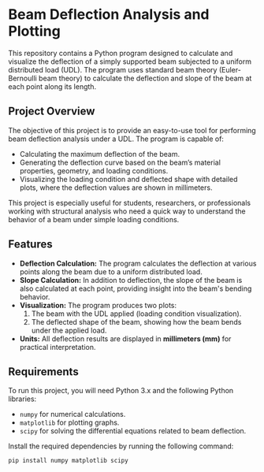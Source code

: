 # Beam Deflection Analysis and Plotting

This repository contains a Python program designed to calculate and visualize the deflection of a simply supported beam subjected to a uniform distributed load (UDL). The program uses standard beam theory (Euler-Bernoulli beam theory) to calculate the deflection and slope of the beam at each point along its length.

## Project Overview
The objective of this project is to provide an easy-to-use tool for performing beam deflection analysis under a UDL. The program is capable of:
- Calculating the maximum deflection of the beam.
- Generating the deflection curve based on the beam’s material properties, geometry, and loading conditions.
- Visualizing the loading condition and deflected shape with detailed plots, where the deflection values are shown in millimeters.

This project is especially useful for students, researchers, or professionals working with structural analysis who need a quick way to understand the behavior of a beam under simple loading conditions.

## Features
- **Deflection Calculation:** The program calculates the deflection at various points along the beam due to a uniform distributed load.
- **Slope Calculation:** In addition to deflection, the slope of the beam is also calculated at each point, providing insight into the beam's bending behavior.
- **Visualization:** The program produces two plots:
    1. The beam with the UDL applied (loading condition visualization).
    2. The deflected shape of the beam, showing how the beam bends under the applied load.
- **Units:** All deflection results are displayed in **millimeters (mm)** for practical interpretation.

## Requirements
To run this project, you will need Python 3.x and the following Python libraries:
- `numpy` for numerical calculations.
- `matplotlib` for plotting graphs.
- `scipy` for solving the differential equations related to beam deflection.

Install the required dependencies by running the following command:

```bash
pip install numpy matplotlib scipy
